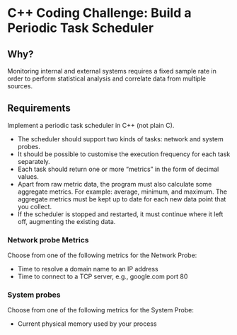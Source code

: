 # C++ Coding Challenge: Build a Periodic Task Scheduler

## Why?

Monitoring internal and external systems requires a fixed sample rate in order to perform statistical analysis and correlate data from multiple sources.

## Requirements

Implement a periodic task scheduler in C++ (not plain C). 

- The scheduler should support two kinds of tasks: network and system probes.
- It should be possible to customise the execution frequency for each task separately.
- Each task should return one or more “metrics” in the form of decimal values.
- Apart from raw metric data, the program must also calculate some aggregate metrics. For example: average, minimum, and maximum. The aggregate metrics must be kept up to date for each new data point that you collect.
- If the scheduler is stopped and restarted, it must continue where it left off, augmenting the existing data.

### Network probe Metrics
Choose from one of the following metrics for the Network Probe:
- Time to resolve a domain name to an IP address
- Time to connect to a TCP server, e.g., google.com port 80

### System probes
Choose from one of the following metrics for the System Probe:
- Current physical memory used by your process
